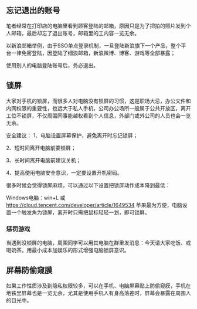 ## 忘记退出的账号

笔者经常在打印店的电脑里看到顾客登陆的邮箱，原因只是为了把拍的照片发到个人邮箱，最后却忘了退出账号，邮箱里的工内容一览无余。

以新浪邮箱举例，由于SSO单点登录机制，一旦登陆新浪旗下一个产品，整个平台一律免密登陆，因登陆了细浪邮箱，新浪微博、博客、游戏等全部暴露；

使用别人的电脑登陆账号后，务必退出。

## 锁屏

大家对手机的锁屏，而很多人对电脑没有锁屏的习惯，这是职场大忌，办公文件和内网权限的重要性，也远大于私人手机，公司办公场所一般属于公共开放区，离开工位不锁屏，不仅周围同事能越权看到个人信息，外部门或外公司的人员也会一览无余。

安全建议：
1、电脑设置屏幕保护，避免离开时忘记锁屏；

2、短时间离开电脑前要锁屏；

3、长时间离开电脑前建议关机；

4、提高使用电脑安全意识，一定要设置开机密码。

很多时候会觉得锁屏麻烦，可以通过以下设置把锁屏动作成本降到最低：

Windows电脑：win+L 或 https://cloud.tencent.com/developer/article/1649534
苹果最为方便，电脑设置一个触发角为锁屏，离开时只需把鼠标轻轻一划，即可锁屏。

### 惩罚游戏

当遇到没锁屏的电脑，周围同学可以用其电脑在群里发消息：今天请大家吃饭、或喝奶茶。用最小成本加娱乐的形式增强电脑锁屏意识。

## 屏幕防偷窥膜

如果工作性质涉及到隐私权限较多，可以在手机、电脑屏幕贴上防偷窥膜，手机在地铁里屏幕也是一览无余，尤其是使用手机人有身高落差时，屏幕会暴露在周围人的目光中。